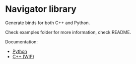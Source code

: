 # Navigator library
Generate binds for both C++ and Python.

Check examples folder for more information, check README.

Documentation:
* [Python](https://docs.bluerobotics.com/navigator-lib/python)
* [C++ (WIP)](https://gist.github.com/patrickelectric/133bc706a7397479bfae6f57665bddeb)
